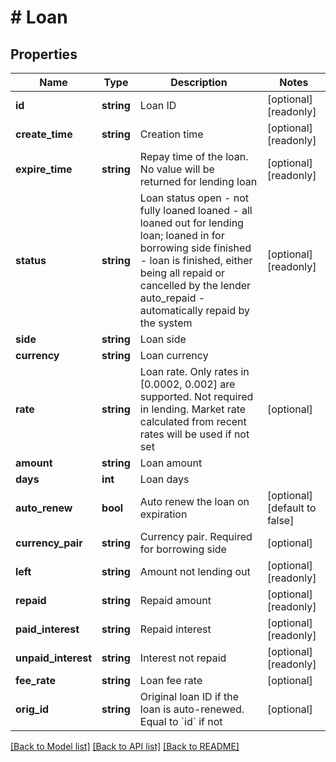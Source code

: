 # # Loan

## Properties

Name | Type | Description | Notes
------------ | ------------- | ------------- | -------------
**id** | **string** | Loan ID | [optional] [readonly] 
**create_time** | **string** | Creation time | [optional] [readonly] 
**expire_time** | **string** | Repay time of the loan. No value will be returned for lending loan | [optional] [readonly] 
**status** | **string** | Loan status  open - not fully loaned loaned - all loaned out for lending loan; loaned in for borrowing side finished - loan is finished, either being all repaid or cancelled by the lender auto_repaid - automatically repaid by the system | [optional] [readonly] 
**side** | **string** | Loan side | 
**currency** | **string** | Loan currency | 
**rate** | **string** | Loan rate. Only rates in [0.0002, 0.002] are supported.  Not required in lending. Market rate calculated from recent rates will be used if not set | [optional] 
**amount** | **string** | Loan amount | 
**days** | **int** | Loan days | 
**auto_renew** | **bool** | Auto renew the loan on expiration | [optional] [default to false]
**currency_pair** | **string** | Currency pair. Required for borrowing side | [optional] 
**left** | **string** | Amount not lending out | [optional] [readonly] 
**repaid** | **string** | Repaid amount | [optional] [readonly] 
**paid_interest** | **string** | Repaid interest | [optional] [readonly] 
**unpaid_interest** | **string** | Interest not repaid | [optional] [readonly] 
**fee_rate** | **string** | Loan fee rate | [optional] 
**orig_id** | **string** | Original loan ID if the loan is auto-renewed. Equal to &#x60;id&#x60; if not | [optional] 

[[Back to Model list]](../../README.md#documentation-for-models) [[Back to API list]](../../README.md#documentation-for-api-endpoints) [[Back to README]](../../README.md)
